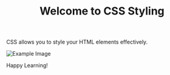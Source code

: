 <!DOCTYPE html>
<html lang="en">
<head>
    <meta charset="UTF-8">
    <meta name="viewport" content="width=device-width, initial-scale=1.0">
    <title>Week 3 - CSS Introduction</title>
    <!-- Link to external CSS file -->
    <link rel="stylesheet" href="style.css">
</head>
<body>
    <header>
        <h1 class="main-title">Welcome to CSS Styling</h1>
    </header>
    <section>
        <p id="intro-text">CSS allows you to style your HTML elements effectively.</p>
        <img src="c:\Users\AROLE\OneDrive - University of Nairobi\Pictures\Camera Roll\WIN_20231106_02_05_49_Pro.jpg" alt="Example Image" class="styled-image">
    </section>
    <footer>
        <p>Happy Learning!</p>
    </footer>
</body>
</html>
